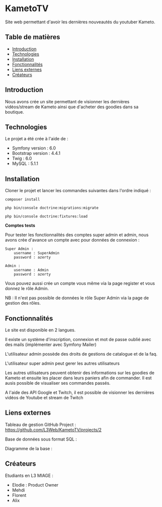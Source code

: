 # KametoTV

Site web permettant d'avoir les dernières nouveautés du youtuber Kameto.

## Table de matières

* [Introduction](#introduction)
* [Technologies](#technologies)
* [Installation](#installation)
* [Fonctionnalités](#fonctionnalites)
* [Liens externes](#externes)
* [Créateurs](#credits)

## Introduction <a name="introduction"></a>

Nous avons crée un site permettant de visionner les dernières vidéos/stream de Kameto ainsi que d'acheter des goodies
dans sa boutique.

## Technologies <a name="technologies"></a>

Le projet a été crée à l'aide de :

* Symfony version : 6.0
* Bootstrap version : 4.4.1
* Twig : 6.0
* MySQL : 5.1.1

## Installation <a name="installation"></a>

Cloner le projet et lancer les commandes suivantes dans l'ordre indiqué :

    composer install

    php bin/console doctrine:migrations:migrate

    php bin/console doctrine:fixtures:load

**Comptes tests**

Pour tester les fonctionnalités des comptes super admin et admin,
nous avons crée d'avance un compte avec pour données de connexion :

    Super Admin :
        username : SuperAdmin
        password : azerty

    Admin : 
        username : Admin
        password : azerty

Vous pouvez aussi crée un compte vous même via la page register et vous donnez le rôle Admin.

NB : Il n'est pas possible de données le rôle Super Admin via la page de gestion des rôles.
## Fonctionnalités <a name="fonctionnalites"></a>

Le site est disponible en 2 langues.

Il existe un système d'inscription, connexion et mot de passe oublié avec des mails (implémenter avec Symfony Mailer)

L'utilisateur admin possède des droits de gestions de catalogue et de la faq.

L'utilisateur super admin peut gerer les autres utilisateurs

Les autres utilisateurs peuvent obtenir des informations sur les goodies de Kameto et ensuite les placer dans leurs
paniers afin de commander. Il est ausis possible de visualiser ses commandes passés.

A l'aide des API Google et Twitch, il est possible de visionner les dernières vidéos de Youtube et stream de Twitch

## Liens externes <a name="externes"></a>

Tableau de gestion GitHub Project : https://github.com/L3Web/KametoTV/projects/2

Base de données sous format SQL :

Diagramme de la base : 
## Créateurs <a name="credits"></a>

Etudiants en L3 MIAGE :


* Elodie : Product Owner
* Mehdi
* Florent
* Alix
